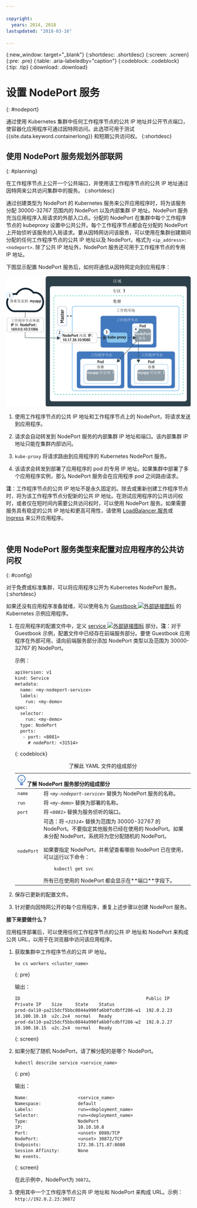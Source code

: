 ```yaml
---

copyright:
  years: 2014, 2018
lastupdated: "2018-03-16"

---
```


{:new_window: target="_blank"}
{:shortdesc: .shortdesc}
{:screen: .screen}
{:pre: .pre}
{:table: .aria-labeledby="caption"}
{:codeblock: .codeblock}
{:tip: .tip}
{:download: .download}


# 设置 NodePort 服务
{: #nodeport}

通过使用 Kubernetes 集群中任何工作程序节点的公共 IP 地址并公开节点端口，使容器化应用程序可通过因特网访问。此选项可用于测试 {{site.data.keyword.containerlong}} 和短期公共访问权。
{:shortdesc}

## 使用 NodePort 服务规划外部联网
{: #planning}

在工作程序节点上公开一个公共端口，并使用该工作程序节点的公共 IP 地址通过因特网来公共访问集群中的服务。
{:shortdesc}

通过创建类型为 NodePort 的 Kubernetes 服务来公开应用程序时，将为该服务分配 30000-32767 范围内的 NodePort 以及内部集群 IP 地址。NodePort 服务充当应用程序入局请求的外部入口点。分配的 NodePort 在集群中每个工作程序节点的 kubeproxy 设置中公共公开。每个工作程序节点都会在分配的 NodePort 上开始侦听该服务的入局请求。要从因特网访问该服务，可以使用在集群创建期间分配的任何工作程序节点的公共 IP 地址以及 NodePort，格式为 `<ip_address>:<nodeport>`. 除了公共 IP 地址外，NodePort 服务还可用于工作程序节点的专用 IP 地址。

下图显示配置 NodePort 服务后，如何将通信从因特网定向到应用程序：

<img src="images/cs_nodeport_planning.png" width="550" alt="使用 NodePort 公开 {{site.data.keyword.containershort_notm}} 中的应用程序" style="width:550px; border-style: none"/>

1. 使用工作程序节点的公共 IP 地址和工作程序节点上的 NodePort，将请求发送到应用程序。

2. 请求会自动转发到 NodePort 服务的内部集群 IP 地址和端口。该内部集群 IP 地址只能在集群内部访问。

3. `kube-proxy` 将请求路由到应用程序的 Kubernetes NodePort 服务。

4. 该请求会转发到部署了应用程序的 pod 的专用 IP 地址。如果集群中部署了多个应用程序实例，那么 NodePort 服务会在应用程序 pod 之间路由请求。

**注**：工作程序节点的公共 IP 地址不是永久固定的。除去或重新创建工作程序节点时，将为该工作程序节点分配新的公共 IP 地址。在测试应用程序的公共访问权时，或者仅在短时间内需要公共访问权时，可以使用 NodePort 服务。如果需要服务具有稳定的公共 IP 地址和更高可用性，请使用 [LoadBalancer 服务](cs_loadbalancer.html#planning)或 [Ingress](cs_ingress.html#planning) 来公开应用程序。

<br />


## 使用 NodePort 服务类型来配置对应用程序的公共访问权
{: #config}

对于免费或标准集群，可以将应用程序公开为 Kubernetes NodePort 服务。
{:shortdesc}

如果还没有应用程序准备就绪，可以使用名为 [Guestbook ![外部链接图标](../icons/launch-glyph.svg "外部链接图标")](https://github.com/kubernetes/kubernetes/blob/master/examples/guestbook/all-in-one/guestbook-all-in-one.yaml) 的 Kubernetes 示例应用程序。

1.  在应用程序的配置文件中，定义 [service ![外部链接图标](../icons/launch-glyph.svg "外部链接图标")](https://kubernetes.io/docs/concepts/services-networking/service/) 部分。**注**：对于 Guestbook 示例，配置文件中已经存在前端服务部分。要使 Guestbook 应用程序在外部可用，请向前端服务部分添加 NodePort 类型以及范围为 30000-32767 的 NodePort。

    示例：

    ```
    apiVersion: v1
    kind: Service
    metadata:
      name: <my-nodeport-service>
      labels:
        run: <my-demo>
    spec:
      selector:
        run: <my-demo>
      type: NodePort
      ports:
       - port: <8081>
         # nodePort: <31514>

    ```
    {: codeblock}

    <table>
    <caption>了解此 YAML 文件的组成部分</caption>
    <thead>
    <th colspan=2><img src="images/idea.png" alt="“构想”图标"/> 了解 NodePort 服务部分的组成部分</th>
    </thead>
    <tbody>
    <tr>
    <td><code>name</code></td>
    <td>将 <code><em>&lt;my-nodeport-service&gt;</em></code> 替换为 NodePort 服务的名称。</td>
    </tr>
    <tr>
    <td><code>run</code></td>
    <td>将 <code><em>&lt;my-demo&gt;</em></code> 替换为部署的名称。</td>
    </tr>
    <tr>
    <td><code>port</code></td>
    <td>将 <code><em>&lt;8081&gt;</em></code> 替换为服务侦听的端口。</td>
     </tr>
     <tr>
     <td><code>nodePort</code></td>
     <td>可选：将 <code><em>&lt;31514&gt;</em></code> 替换为范围为 30000-32767 的 NodePort。不要指定其他服务已经在使用的 NodePort。如果未分配 NodePort，系统将为您分配随机的 NodePort。<br><br>如果要指定 NodePort，并希望查看哪些 NodePort 已在使用，可以运行以下命令：<pre class="pre"><code>    kubectl get svc
    </code></pre>所有已在使用的 NodePort 都会显示在**端口**字段下。</td>
     </tr>
     </tbody></table>

2.  保存已更新的配置文件。

3.  针对要向因特网公开的每个应用程序，重复上述步骤以创建 NodePort 服务。

**接下来要做什么？**

应用程序部署后，可以使用任何工作程序节点的公共 IP 地址和 NodePort 来构成公共 URL，以用于在浏览器中访问该应用程序。

1.  获取集群中工作程序节点的公共 IP 地址。

    ```
    bx cs workers <cluster_name>
    ```
    {: pre}

    输出：

    ```
    ID                                                Public IP   Private IP    Size     State    Status
    prod-dal10-pa215dcf5bbc0844a990fa6b0fcdbff286-w1  192.0.2.23  10.100.10.10  u2c.2x4  normal   Ready
    prod-dal10-pa215dcf5bbc0844a990fa6b0fcdbff286-w2  192.0.2.27  10.100.10.15  u2c.2x4  normal   Ready
    ```
    {: screen}

2.  如果分配了随机 NodePort，请了解分配的是哪个 NodePort。

    ```
    kubectl describe service <service_name>
    ```
    {: pre}

    输出：

    ```
    Name:                   <service_name>
    Namespace:              default
    Labels:                 run=<deployment_name>
    Selector:               run=<deployment_name>
    Type:                   NodePort
    IP:                     10.10.10.8
    Port:                   <unset> 8080/TCP
    NodePort:               <unset> 30872/TCP
    Endpoints:              172.30.171.87:8080
    Session Affinity:       None
    No events.
    ```
    {: screen}

    在此示例中，NodePort为 `30872`。

3.  使用其中一个工作程序节点公共 IP 地址和 NodePort 来构成 URL。示例：`http://192.0.2.23:30872`

